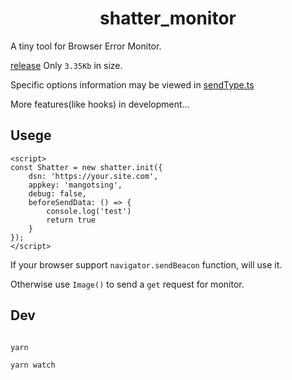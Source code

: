 <h1 align="center">shatter_monitor</h1>

A tiny tool for Browser Error Monitor.

[release](https://github.com/MangoTsing/shatter_monitor/blob/master/build/index.min.js) Only `3.35Kb` in size.

Specific options information may be viewed in [sendType.ts](https://github.com/MangoTsing/shatter_monitor/blob/master/src/types/sendType.ts)

More features(like hooks) in development...

## Usege

```
<script>
const Shatter = new shatter.init({
    dsn: 'https://your.site.com',
    appkey: 'mangotsing',
    debug: false,
    beforeSendData: () => {
        console.log('test')
        return true
    }
});
</script>
```

If your browser support `navigator.sendBeacon` function, will use it.

Otherwise use `Image()` to send a `get` request for monitor.

## Dev

```

yarn

yarn watch


```

